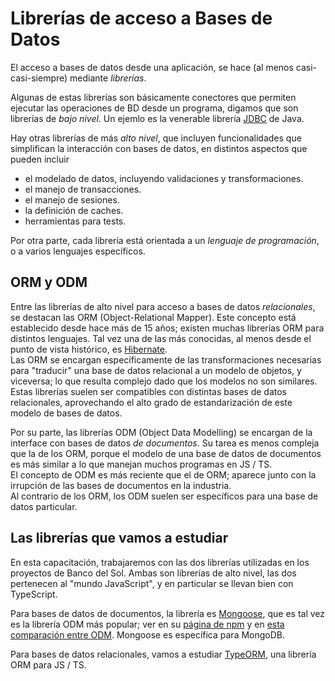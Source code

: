 # Librerías de acceso a Bases de Datos
El acceso a bases de datos desde una aplicación, se hace (al menos casi-casi-siempre) mediante _librerías_.  

Algunas de estas librerías son básicamente conectores que permiten ejecutar las operaciones de BD desde un programa, digamos que son librerías de _bajo nivel_. Un ejemlo es la venerable librería [JDBC](https://www.javatpoint.com/java-jdbc) de Java.  

Hay otras librerías de más _alto nivel_, que incluyen funcionalidades que simplifican la interacción con bases de datos, en distintos aspectos que pueden incluir
- el modelado de datos, incluyendo validaciones y transformaciones.
- el manejo de transacciones.
- el manejo de sesiones.
- la definición de caches.
- herramientas para tests.

Por otra parte, cada librería está orientada a un _lenguaje de programación_, o a varios lenguajes específicos.


## ORM y ODM
Entre las librerías de alto nivel para acceso a bases de datos _relacionales_, se destacan las ORM (Object-Relational Mapper). Este concepto está establecido desde hace más de 15 años; existen muchas librerías ORM para distintos lenguajes. Tal vez una de las más conocidas, al menos desde el punto de vista histórico, es [Hibernate](https://hibernate.org/orm/).  
Las ORM se encargan específicamente de las transformaciones necesarias para "traducir" una base de datos relacional a un modelo de objetos, y viceversa; lo que resulta complejo dado que los modelos no son similares.
Estas librerías suelen ser compatibles con distintas bases de datos relacionales, aprovechando el alto grado de estandarización de este modelo de bases de datos.

Por su parte, las librerías ODM (Object Data Modelling) se encargan de la interface con bases de datos _de documentos_. Su tarea es menos compleja que la de los ORM, porque el modelo de una base de datos de documentos es más similar a lo que manejan muchos programas en JS / TS.  
El concepto de ODM es más reciente que el de ORM; aparece junto con la irrupción de las bases de documentos en la industria.  
Al contrario de los ORM, los ODM suelen ser específicos para una base de datos particular. 



## Las librerías que vamos a estudiar
En esta capacitación, trabajaremos con las dos librerías utilizadas en los proyectos de Banco del Sol. Ambas son librerías de alto nivel, las dos pertenecen al "mundo JavaScript", y en particular se llevan bien con TypeScript. 

Para bases de datos de documentos, la librería es [Mongoose](https://mongoosejs.com/), que es tal vez es la librería ODM más popular; ver en su [página de npm](https://www.npmjs.com/package/mongoose) y en [esta comparación entre ODM](https://openbase.io/packages/top-javascript-mongodb-odm-libraries).
Mongoose es específica para MongoDB.

Para bases de datos relacionales, vamos a estudiar [TypeORM](https://typeorm.io/), una librería ORM para JS / TS.


